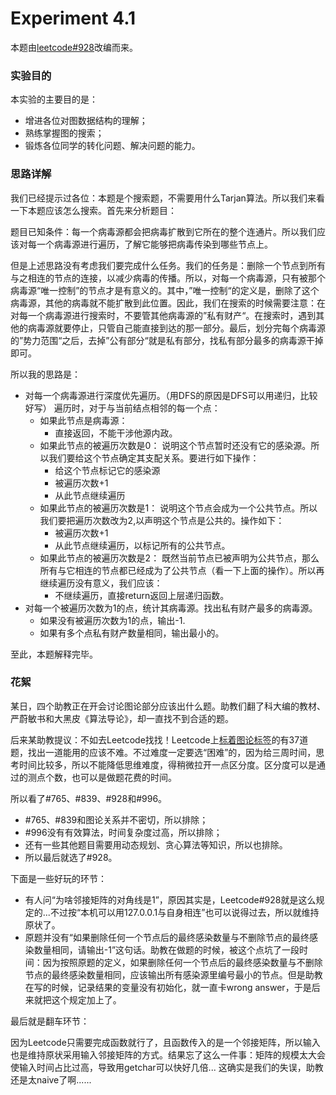 # Experiment 4.1

本题由[leetcode#928](https://leetcode-cn.com/problems/minimize-malware-spread-ii/ "leetcode真是个好东西！")改编而来。

### 实验目的

本实验的主要目的是：
* 增进各位对图数据结构的理解；
* 熟练掌握图的搜索；
* 锻炼各位同学的转化问题、解决问题的能力。

### 思路详解
我们已经提示过各位：本题是个搜索题，不需要用什么Tarjan算法。所以我们来看一下本题应该怎么搜索。首先来分析题目：

题目已知条件：每一个病毒源都会把病毒扩散到它所在的整个连通片。所以我们应该对每一个病毒源进行遍历，了解它能够把病毒传染到哪些节点上。

但是上述思路没有考虑我们要完成什么任务。我们的任务是：删除一个节点到所有与之相连的节点的连接，以减少病毒的传播。所以，对每一个病毒源，只有被那个病毒源“唯一控制”的节点才是有意义的。其中，”唯一控制“的定义是，删除了这个病毒源，其他的病毒就不能扩散到此位置。因此，我们在搜索的时候需要注意：在对每一个病毒源进行搜索时，不要管其他病毒源的”私有财产“。在搜索时，遇到其他的病毒源就要停止，只管自己能直接到达的那一部分。最后，划分完每个病毒源的”势力范围“之后，去掉”公有部分“就是私有部分，找私有部分最多的病毒源干掉即可。

所以我的思路是：
* 对每一个病毒源进行深度优先遍历。（用DFS的原因是DFS可以用递归，比较好写）
  遍历时，对于与当前结点相邻的每一个点：
  * 如果此节点是病毒源：
    * 直接返回，不能干涉他源内政。
  * 如果此节点的被遍历次数是0：
  说明这个节点暂时还没有它的感染源。所以我们要给这个节点确定其支配关系。要进行如下操作：
    * 给这个节点标记它的感染源
    * 被遍历次数+1
    * 从此节点继续遍历
  * 如果此节点的被遍历次数是1：
  说明这个节点会成为一个公共节点。所以我们要把遍历次数改为2,以声明这个节点是公共的。操作如下：
    * 被遍历次数+1
    * 从此节点继续遍历，以标记所有的公共节点。
  * 如果此节点的被遍历次数是2：
  既然当前节点已被声明为公共节点，那么所有与它相连的节点都已经成为了公共节点（看一下上面的操作）。所以再继续遍历没有意义，我们应该：
    * 不继续遍历，直接return返回上层递归函数。
* 对每一个被遍历次数为1的点，统计其病毒源。找出私有财产最多的病毒源。
  * 如果没有被遍历次数为1的点，输出-1.
  * 如果有多个点私有财产数量相同，输出最小的。

至此，本题解释完毕。

### 花絮
某日，四个助教正在开会讨论图论部分应该出什么题。助教们翻了科大编的教材、严蔚敏书和大黑皮《算法导论》，却一直找不到合适的题。

后来某助教提议：不如去Leetcode找找！Leetcode上[标着图论标签](https://leetcode-cn.com/tag/graph/ "Leetcode真是个好东西！")的有37道题，找出一道能用的应该不难。不过难度一定要选“困难”的，因为给三周时间，思考时间比较多，所以不能降低思维难度，得稍微拉开一点区分度。区分度可以是通过的测点个数，也可以是做题花费的时间。

所以看了#765、#839、#928和#996。
* #765、#839和图论关系并不密切，所以排除；
* #996没有有效算法，时间复杂度过高，所以排除；
* 还有一些其他题目需要用动态规划、贪心算法等知识，所以也排除。
* 所以最后就选了#928。

下面是一些好玩的环节：
* 有人问“为啥邻接矩阵的对角线是1”，原因其实是，Leetcode#928就是这么规定的...不过按“本机可以用127.0.0.1与自身相连”也可以说得过去，所以就维持原状了。
* 原题并没有“如果删除任何一个节点后的最终感染数量与不删除节点的最终感染数量相同，请输出-1”这句话。助教在做题的时候，被这个点坑了一段时间：因为按照原题的定义，如果删除任何一个节点后的最终感染数量与不删除节点的最终感染数量相同，应该输出所有感染源里编号最小的节点。但是助教在写的时候，记录结果的变量没有初始化，就一直卡wrong answer，于是后来就把这个规定加上了。
  
最后就是翻车环节：

因为Leetcode只需要完成函数就行了，且函数传入的是一个邻接矩阵，所以输入也是维持原状采用输入邻接矩阵的方式。结果忘了这么一件事：矩阵的规模太大会使输入时间占比过高，导致用getchar可以快好几倍...
这确实是我们的失误，助教还是太naive了啊......